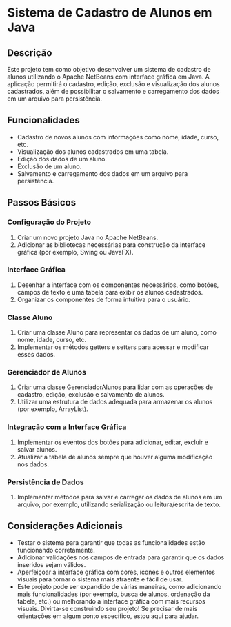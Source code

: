 # Sistema de Cadastro de Alunos em Java

## Descrição
Este projeto tem como objetivo desenvolver um sistema de cadastro de alunos utilizando o Apache NetBeans com interface gráfica em Java. A aplicação permitirá o cadastro, edição, exclusão e visualização dos alunos cadastrados, além de possibilitar o salvamento e carregamento dos dados em um arquivo para persistência.

## Funcionalidades

- Cadastro de novos alunos com informações como nome, idade, curso, etc.
- Visualização dos alunos cadastrados em uma tabela.
- Edição dos dados de um aluno.
- Exclusão de um aluno.
- Salvamento e carregamento dos dados em um arquivo para persistência.

## Passos Básicos

### Configuração do Projeto
1. Criar um novo projeto Java no Apache NetBeans.
2. Adicionar as bibliotecas necessárias para construção da interface gráfica (por exemplo, Swing ou JavaFX).

### Interface Gráfica
1. Desenhar a interface com os componentes necessários, como botões, campos de texto e uma tabela para exibir os alunos cadastrados.
2. Organizar os componentes de forma intuitiva para o usuário.

### Classe Aluno
1. Criar uma classe Aluno para representar os dados de um aluno, como nome, idade, curso, etc.
2. Implementar os métodos getters e setters para acessar e modificar esses dados.

### Gerenciador de Alunos
1. Criar uma classe GerenciadorAlunos para lidar com as operações de cadastro, edição, exclusão e salvamento de alunos.
2. Utilizar uma estrutura de dados adequada para armazenar os alunos (por exemplo, ArrayList).

### Integração com a Interface Gráfica
1. Implementar os eventos dos botões para adicionar, editar, excluir e salvar alunos.
2. Atualizar a tabela de alunos sempre que houver alguma modificação nos dados.

### Persistência de Dados
1. Implementar métodos para salvar e carregar os dados de alunos em um arquivo, por exemplo, utilizando serialização ou leitura/escrita de texto.

## Considerações Adicionais

- Testar o sistema para garantir que todas as funcionalidades estão funcionando corretamente.
- Adicionar validações nos campos de entrada para garantir que os dados inseridos sejam válidos.
- Aperfeiçoar a interface gráfica com cores, ícones e outros elementos visuais para tornar o sistema mais atraente e fácil de usar.
- Este projeto pode ser expandido de várias maneiras, como adicionando mais funcionalidades (por exemplo, busca de alunos, ordenação da tabela, etc.) ou melhorando a interface gráfica com mais recursos visuais. Divirta-se construindo seu projeto! Se precisar de mais orientações em algum ponto específico, estou aqui para ajudar.
